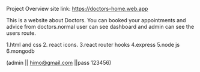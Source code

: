 Project Overview site link: https://doctors-home.web.app

This is a website about Doctors. You can booked your appointments and advice from doctors.normal user can see dashboard and admin can see the users route.

1.html and css 2. react icons. 3.react router hooks 4.express 5.node js 6.mongodb

(admin || himo@gmail.com ||pass 123456)
